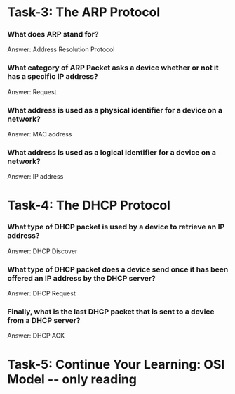# Task-3: The ARP Protocol

### What does ARP stand for?
Answer: Address Resolution Protocol

### What category of ARP Packet asks a device whether or not it has a specific IP address?
Answer: Request

### What address is used as a physical identifier for a device on a network?
Answer: MAC address

### What address is used as a logical identifier for a device on a network?
Answer: IP address

# Task-4: The DHCP Protocol

### What type of DHCP packet is used by a device to retrieve an IP address?
Answer: DHCP Discover

### What type of DHCP packet does a device send once it has been offered an IP address by the DHCP server?
Answer: DHCP Request

### Finally, what is the last DHCP packet that is sent to a device from a DHCP server?
Answer: DHCP ACK

# Task-5: Continue Your Learning: OSI Model -- only reading 
